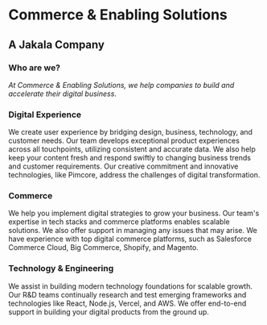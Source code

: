 # Commerce & Enabling Solutions
## A Jakala Company

### Who are we? 

*At Commerce & Enabling Solutions, we help companies to build and accelerate their digital business*.

### Digital Experience

We create user experience by bridging design, business, technology, and customer needs. Our team develops exceptional product experiences across all touchpoints, utilizing consistent and accurate data. We also help keep your content fresh and respond swiftly to changing business trends and customer requirements. Our creative commitment and innovative technologies, like Pimcore, address the challenges of digital transformation.

### Commerce

We help you implement digital strategies to grow your business. Our team's expertise in tech stacks and commerce platforms enables scalable solutions. We also offer support in managing any issues that may arise. We have experience with top digital commerce platforms, such as Salesforce Commerce Cloud, Big Commerce, Shopify, and Magento.

### Technology & Engineering

We assist in building modern technology foundations for scalable growth. Our R&D teams continually research and test emerging frameworks and technologies like React, Node.js, Vercel, and AWS. We offer end-to-end support in building your digital products from the ground up.


